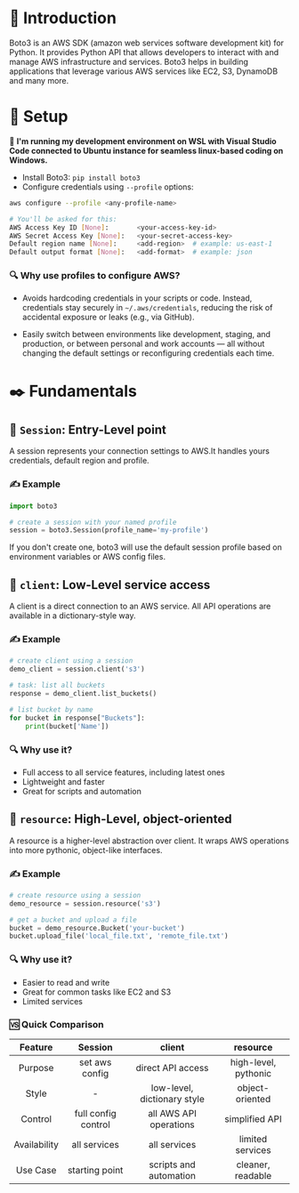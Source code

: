 # 🌸 Introduction

Boto3 is an AWS SDK (amazon web services software development kit) for Python. It provides Python API that allows developers to interact with and manage AWS infrastructure and services. Boto3 helps in building applications that leverage various AWS services like EC2, S3, DynamoDB and many more.

# 🔧 Setup

🚨 **I'm running my development environment on WSL with Visual Studio Code connected to Ubuntu instance for seamless linux-based coding on Windows.**

- Install Boto3: `pip install boto3`
- Configure credentials using `--profile` options:

```bash
aws configure --profile <any-profile-name>

# You'll be asked for this:
AWS Access Key ID [None]:       <your-access-key-id>
AWS Secret Access Key [None]:   <your-secret-access-key>
Default region name [None]:     <add-region>  # example: us-east-1
Default output format [None]:   <add-format>  # example: json
```

### 🔍 Why use profiles to configure AWS?
- Avoids hardcoding credentials in your scripts or code. Instead, credentials stay securely in `~/.aws/credentials`, reducing the risk of accidental exposure or leaks (e.g., via GitHub).

- Easily switch between environments like development, staging, and production, or between personal and work accounts — all without changing the default settings or reconfiguring credentials each time.

# ✒️ Fundamentals

## 🔷 `Session`: Entry-Level point

A session represents your connection settings to AWS.It handles yours credentials, default region and profile.

### ✍️ Example

```python
import boto3

# create a session with your named profile
session = boto3.Session(profile_name='my-profile')
```

If you don't create one, boto3 will use the default session profile based on environment variables or AWS config files.

## 🔷 `client`: Low-Level service access

A client is a direct connection to an AWS service. All API operations are available in a dictionary-style way.

### ✍️ Example

```python
# create client using a session
demo_client = session.client('s3')

# task: list all buckets
response = demo_client.list_buckets()

# list bucket by name
for bucket in response["Buckets"]:
    print(bucket['Name'])
```

### 🔍 Why use it?
- Full access to all service features, including latest ones
- Lightweight and faster
- Great for scripts and automation

## 🔷 `resource`: High-Level, object-oriented

A resource is a higher-level abstraction over client. It wraps AWS operations into more pythonic, object-like interfaces.

### ✍️ Example

```python
# create resource using a session
demo_resource = session.resource('s3')

# get a bucket and upload a file
bucket = demo_resource.Bucket('your-bucket')
bucket.upload_file('local_file.txt', 'remote_file.txt')
```

### 🔍 Why use it?
- Easier to read and write
- Great for common tasks like EC2 and S3
- Limited services

### 🆚 Quick Comparison
| Feature | Session | client | resource |
|:-:|:-:|:-:|:-:|
| Purpose | set aws config | direct API access | high-level, pythonic |
| Style | - |low-level, dictionary style |object-oriented |
| Control | full config control | all AWS API operations | simplified API |
| Availability | all services |all services |limited services |
| Use Case | starting point | scripts and automation | cleaner, readable |
